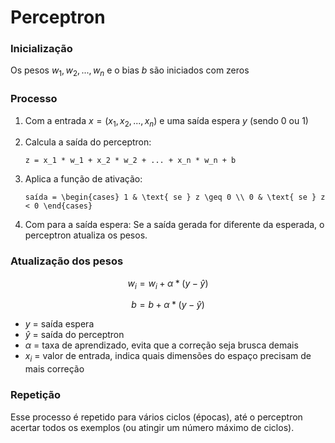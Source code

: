 # Perceptron

### Inicialização

Os pesos $w_1, w_2,..., w_n$ e o bias $b$ são iniciados com zeros

### Processo

1. Com a entrada $x = (x_1, x_2, ..., x_n)$ e uma saída espera $y$ (sendo 0 ou 1)
2. Calcula a saída do perceptron:
    
    
    `z = x_1 * w_1 + x_2 * w_2 + ... + x_n * w_n + b`
    
    
3. Aplica a função de ativação:
    
    `
    saída = \begin{cases}
    1 & \text{ se } z \geq 0 \\
    0 & \text{ se } z < 0
    \end{cases}
   `
    
4. Com para a saída espera:
Se a saída gerada for diferente da esperada, o perceptron atualiza os pesos.

### Atualização dos pesos

$$
w_i = w_i + \alpha * (y - \hat{y})
$$

$$
b = b + \alpha * (y - \hat{y})
$$

- $y$ = saída espera
- $\hat{y}$ = saída do perceptron
- $\alpha$ = taxa de aprendizado, evita que a correção seja brusca demais
- $x_i$ = valor de entrada, indica quais dimensões do espaço precisam de mais correção

### Repetição

Esse processo é repetido para vários ciclos (épocas), até o perceptron acertar todos os exemplos (ou atingir um número máximo de ciclos).
